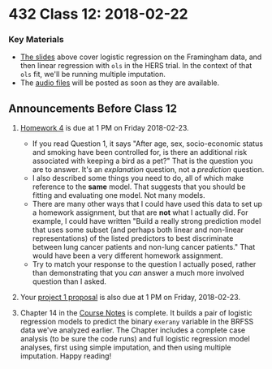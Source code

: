 # 432 Class 12: 2018-02-22

### Key Materials

- [The slides](https://github.com/THOMASELOVE/432-2018/tree/master/slides/class12) above cover logistic regression on the Framingham data, and then linear regression with `ols` in the HERS trial. In the context of that `ols` fit, we'll be running multiple imputation.
- The [audio files](https://github.com/THOMASELOVE/432-2018/tree/master/slides/class12) will be posted as soon as they are available.

## Announcements Before Class 12

1. [Homework 4](https://github.com/THOMASELOVE/432-2018/tree/master/assignments/hw4) is due at 1 PM on Friday 2018-02-23. 
    - If you read Question 1, it says "After age, sex, socio-economic status and smoking have been controlled for, is there an additional risk associated with keeping a bird as a pet?" That is the question you are to answer. It's an *explanation* question, not a *prediction* question. 
    - I also described some things you need to do, all of which make reference to the **same** model. That suggests that you should be fitting and evaluating one model. Not many models.
    - There are many other ways that I could have used this data to set up a homework assignment, but that are **not** what I actually did. For example, I could have written "Build a really strong prediction model that uses some subset (and perhaps both linear and non-linear representations) of the listed predictors to best discriminate between lung cancer patients and non-lung cancer patients." That would have been a very different homework assignment. 
    - Try to match your response to the question I actually posed, rather than demonstrating that you *can* answer a much more involved question than I asked.

2. Your [project 1 proposal](https://github.com/THOMASELOVE/432-2018/blob/master/projects/project1/README.md#the-proposal) is also due at 1 PM on Friday, 2018-02-23.

3. Chapter 14 in the [Course Notes](https://thomaselove.github.io/432-notes/) is complete. It builds a pair of logistic regression models to predict the binary `exerany` variable in the BRFSS data we've analyzed earlier. The Chapter includes a complete case analysis (to be sure the code runs) and full logistic regression model analyses, first using simple imputation, and then using multiple imputation. Happy reading!
